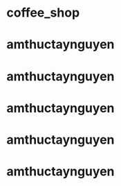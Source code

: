 # coffee_shop
# amthuctaynguyen
# amthuctaynguyen
# amthuctaynguyen
# amthuctaynguyen
# amthuctaynguyen
